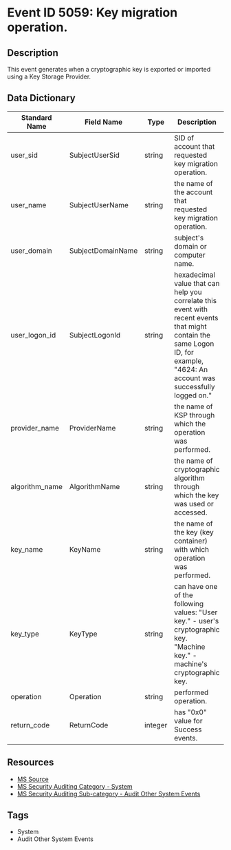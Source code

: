 # Event ID 5059: Key migration operation.

## Description
This event generates when a cryptographic key is exported or imported using a Key Storage Provider.

## Data Dictionary
|Standard Name|Field Name|Type|Description|Sample Value|
|---|---|---|---|---|
|user_sid|SubjectUserSid|string|SID of account that requested key migration operation.|S-1-5-21-3457937927-2839227994-823803824-1104|
|user_name|SubjectUserName|string|the name of the account that requested key migration operation.|dadmin|
|user_domain|SubjectDomainName|string|subject's domain or computer name.|CONTOSO|
|user_logon_id|SubjectLogonId|string|hexadecimal value that can help you correlate this event with recent events that might contain the same Logon ID, for example, "4624: An account was successfully logged on."|0x38e2d|
|provider_name|ProviderName|string|the name of KSP through which the operation was performed.|Microsoft Software Key Storage Provider|
|algorithm_name|AlgorithmName|string|the name of cryptographic algorithm through which the key was used or accessed.|ECDH_P521|
|key_name|KeyName|string|the name of the key (key container) with which operation was performed.|le-SuperAdmin-795fd6c1-2fae-4bef-a6bc-4f4d464bc083|
|key_type|KeyType|string|can have one of the following values: "User key." - user's cryptographic key. "Machine key." - machine's cryptographic key.|%%2500|
|operation|Operation|string|performed operation.|%%2464|
|return_code|ReturnCode|integer|has "0x0" value for Success events.|0x0|

## Resources
* [MS Source](https://github.com/MicrosoftDocs/windows-itpro-docs/blob/public/windows/security/threat-protection/auditing/event-5059.md)
* [MS Security Auditing Category - System](https://docs.microsoft.com/en-us/windows/security/threat-protection/auditing/advanced-security-audit-policy-settings#system)
* [MS Security Auditing Sub-category - Audit Other System Events](https://github.com/MicrosoftDocs/windows-itpro-docs/tree/master/windows/security/threat-protection/auditing/audit-other-system-events.md)

## Tags
* System
* Audit Other System Events
